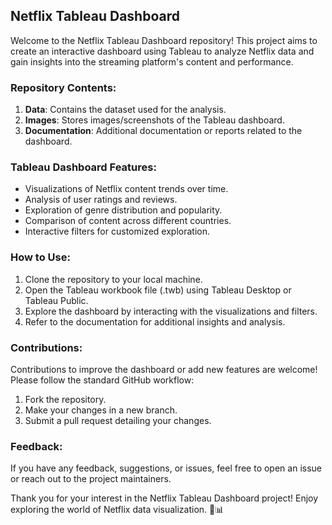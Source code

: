 ## Netflix Tableau Dashboard

Welcome to the Netflix Tableau Dashboard repository! This project aims to create an interactive dashboard using Tableau to analyze Netflix data and gain insights into the streaming platform's content and performance.

### Repository Contents:

1. **Data**: Contains the dataset used for the analysis.
2. **Images**: Stores images/screenshots of the Tableau dashboard.
3. **Documentation**: Additional documentation or reports related to the dashboard.

### Tableau Dashboard Features:

- Visualizations of Netflix content trends over time.
- Analysis of user ratings and reviews.
- Exploration of genre distribution and popularity.
- Comparison of content across different countries.
- Interactive filters for customized exploration.

### How to Use:

1. Clone the repository to your local machine.
2. Open the Tableau workbook file (.twb) using Tableau Desktop or Tableau Public.
3. Explore the dashboard by interacting with the visualizations and filters.
4. Refer to the documentation for additional insights and analysis.

### Contributions:

Contributions to improve the dashboard or add new features are welcome! Please follow the standard GitHub workflow:

1. Fork the repository.
2. Make your changes in a new branch.
3. Submit a pull request detailing your changes.

### Feedback:

If you have any feedback, suggestions, or issues, feel free to open an issue or reach out to the project maintainers.

Thank you for your interest in the Netflix Tableau Dashboard project! Enjoy exploring the world of Netflix data visualization. 🍿📊
